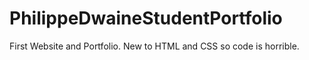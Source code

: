 # PhilippeDwaineStudentPortfolio
First Website and Portfolio. New to HTML and CSS so code is horrible.
